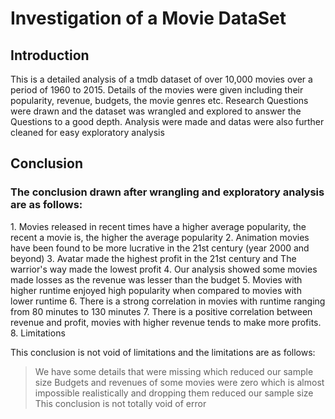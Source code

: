 <h1>Investigation of a Movie DataSet</h1>
<h2>Introduction</h2>
This is a detailed analysis of a tmdb dataset of over 10,000 movies over a period of 1960 to 2015. Details of the movies were given including their popularity, revenue, budgets, the movie genres etc.
Research Questions were drawn and the dataset was wrangled and explored to answer the Questions to a good depth. Analysis were made and datas were also further cleaned for easy exploratory analysis

<h2>Conclusion</h2>
<h3>The conclusion drawn after wrangling and exploratory analysis are as follows:</h3>
1. Movies released in recent times have a higher average popularity, the recent a movie is, the higher the average popularity
2. Animation movies have been found to be more lucrative in the 21st century (year 2000 and beyond)
3. Avatar made the highest profit in the 21st century and The warrior's way made the lowest profit
4. Our analysis showed some movies made losses as the revenue was lesser than the budget
5. Movies with higher runtime enjoyed high popularity when compared to movies with lower runtime
6. There is a strong correlation in movies with runtime ranging from 80 minutes to 130 minutes
7. There is a positive correlation between revenue and profit, movies with higher revenue tends to make more profits.
8. Limitations

  
This conclusion is not void of limitations and the limitations are as follows:

> We have some details that were missing which reduced our sample size
> Budgets and revenues of some movies were zero which is almost impossible realistically and dropping them reduced our sample size
> This conclusion is not totally void of error
